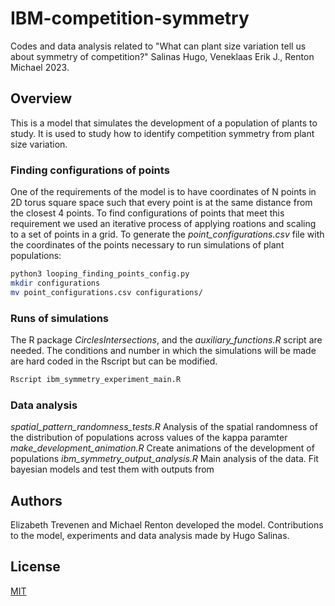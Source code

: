 # IBM-competition-symmetry
Codes and data analysis related to "What can plant size variation tell us about symmetry of competition?"
Salinas Hugo, Veneklaas Erik J., Renton Michael 2023.


## Overview
This is a model that simulates the development of a population of plants to study. 
It is used to study how to identify competition symmetry from plant size variation.


### Finding configurations of points
One of the requirements of the model is to have coordinates of N points in 2D torus square space such that every point is at the same distance from the closest 4 points.
To find configurations of points that meet this requirement we used an iterative process of applying roations and scaling to a set of points in a grid.
To generate the *point_configurations.csv* file with the coordinates of the points necessary to run simulations of plant populations:

```bash
python3 looping_finding_points_config.py
mkdir configurations
mv point_configurations.csv configurations/
```

### Runs of simulations
The R package *CirclesIntersections*, and the *auxiliary_functions.R* script are needed.
The conditions and number in which the simulations will be made are hard coded in the Rscript but can be modified.
```bash
Rscript ibm_symmetry_experiment_main.R
```
### Data analysis

*spatial_pattern_randomness_tests.R* Analysis of the spatial randomness of the distribution of populations across values of the kappa paramter
*make_development_animation.R* Create animations of the development of populations
*ibm_symmetry_output_analysis.R* Main analysis of the data. Fit bayesian models and test them with outputs from 


## Authors

Elizabeth Trevenen and Michael Renton developed the model. Contributions to the model, experiments and data analysis made by Hugo Salinas.


## License

[MIT](https://github.com/hugosal/IBM-competition-symmetry/blob/main/LICENSE)


